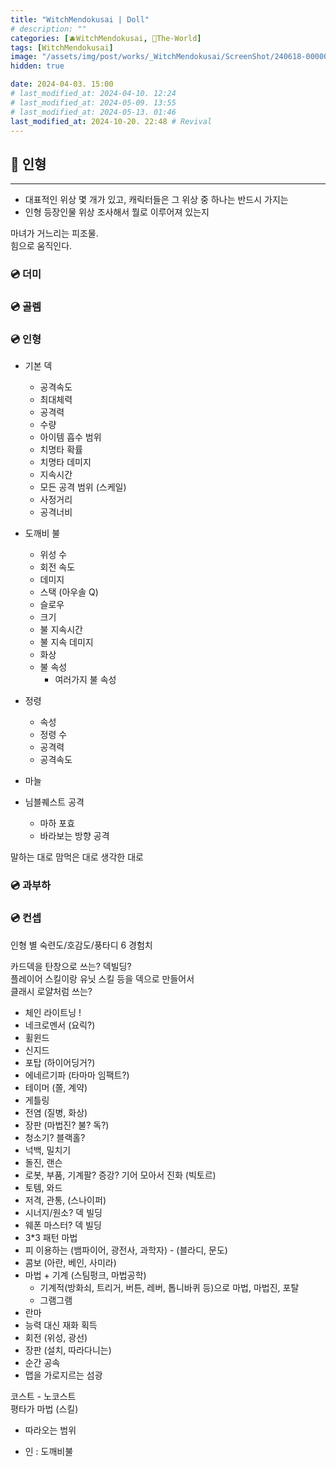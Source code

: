 ```yaml
---
title: "WitchMendokusai | Doll"
# description: ""
categories: [🫐WitchMendokusai, 🥥The-World]
tags: [WitchMendokusai]
image: "/assets/img/post/works/_WitchMendokusai/ScreenShot/240618-000000.png"
hidden: true

date: 2024-04-03. 15:00
# last_modified_at: 2024-04-10. 12:24
# last_modified_at: 2024-05-09. 13:55
# last_modified_at: 2024-05-13. 01:46
last_modified_at: 2024-10-20. 22:48 # Revival
---
```


## 📀 인형

---

- 대표적인 위상 몇 개가 있고, 캐릭터들은 그 위상 중 하나는 반드시 가지는
- 인형 등장인물 위상 조사해서 뭘로 이루어져 있는지

마녀가 거느리는 피조물.  
힘으로 움직인다.  

### 💿 더미

### 💿 골렘

### 💿 인형

- 기본 덱
  - 공격속도
  - 최대체력
  - 공격력
  - 수량
  - 아이템 흡수 범위
  - 치명타 확률
  - 치명타 데미지
  - 지속시간
  - 모든 공격 범위 (스케일)
  - 사정거리
  - 공격너비

- 도깨비 불
  - 위성 수
  - 회전 속도
  - 데미지
  - 스택 (아우솔 Q)
  - 슬로우
  - 크기
  - 불 지속시간
  - 불 지속 데미지
  - 화상
  - 불 속성
    - 여러가지 불 속성

- 정령
  - 속성
  - 정령 수
  - 공격력
  - 공격속도

- 마늘
- 님블퀘스트 공격
  - 마하 포효
  - 바라보는 방향 공격

말하는 대로
맘먹은 대로
생각한 대로

### 💿 과부하

### 💿 컨셉

인형 별 숙련도/호감도/풍타디 6 경험치  

카드덱을 탄창으로 쓰는? 덱빌딩?  
플레이어 스킬이랑 유닛 스킬 등을 덱으로 만들어서  
클래시 로얄처럼 쓰는?  

- 체인 라이트닝 !
- 네크로멘서 (요릭?)
- 휠윈드
- 신지드
- 포탑 (하이어딩거?)
- 에네르기파 (타마마 임팩트?)
- 테이머 (쫄, 계약)
- 게틀링
- 전염 (질병, 화상)
- 장판 (마법진? 불? 독?)
- 청소기? 블랙홀?
- 넉백, 밀치기
- 돌진, 랜슨
- 로봇, 부품, 기계팔? 증강? 기어 모아서 진화 (빅토르)
- 토템, 와드
- 저격, 관통, (스나이퍼)
- 시너지/원소? 덱 빌딩
- 웨폰 마스터? 덱 빌딩
- 3*3 패턴 마법
- 피 이용하는 (뱀파이어, 광전사, 과학자) - (블라디, 문도)
- 콤보 (아란, 베인, 사미라)
- 마법 + 기계 (스팀펑크, 마법공학)
  - 기계적(방화쇠, 트리거, 버튼, 레버, 톱니바퀴 등)으로 마법, 마법진, 포탈
  - 그램그램
- 란마
- 능력 대신 재화 획득
- 회전 (위성, 광선)
- 장판 (설치, 따라다니는)
- 순간 공속
- 맵을 가로지르는 섬광

코스트 - 노코스트  
평타가 마법 (스킬)  

- 따라오는 범위

- 인 : 도깨비불
